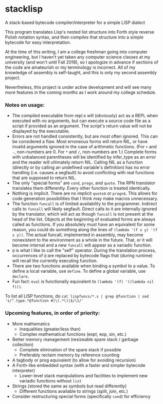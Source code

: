 # stacklisp
A stack-based bytecode compiler/interpreter for a simple LISP dialect

This program translates Lisp's nested list structure into Forth style reverse Polish notation syntax, and then compiles that structure into a simple bytecode for easy interpretation.

At the time of this writing, I am a college freshman going into computer engineering, but I haven't yet taken any computer science classes at my university (and won't until Fall 2018), so I apologize in advance if sections of the code are amateurish or my terminology is incorrect. All of my knowledge of assembly is self-taught, and this is only my second assembly project.

Nevertheless, this project is under active development and will see many more features in the coming months as I work around my college schedule.

### Notes on usage:
* The compiled executable from repl.s will (obviously) act as a REPL when executed with no arguments, but can execute a source code file as a script if provided as an argument. The script's return value will not be displayed by the executable.
* Errors are not handled consistently, but are most often ignored. This can be considered a flaw. Most erroneous forms will return NIL, or have invalid arguments ignored in the case of arithmetic functions. (For `+` and `-`, non-numbers are 0. For `*` and `/`, non-numbers are 1.) Complete forms with unbalanced parentheses will be identified by infer_type as an error and the reader will ultimately return NIL. Calling NIL as a function (directly or by calling an undefined variable's definition) has no error handling (i.e. causes a segfault) to avoid conflicting with real functions that are supposed to return NIL.
* The only "special forms" are `cond`, `progn`, and `quote`. The RPN translator translates them differently. Every other function is treated identically.
* Nothing is implicit. There are no implicit `quote`s or `progn`s. This allows for code generation possibilities that I think may make macros unnecessary.
* The function `funcall` is of limited availability to the programmer. Indirect calls to `funcall` will likely segfault. Direct calls to it are internally ignored by the translator, which will act as though `funcall` is not present at the head of the list. Objects at the beginning of evaluated forms are always called as functions. If you absolutely must have an equivalent for some reason, you could do something along the lines of `(lambda '(f x y) '(f x y))`. The actual funcall, implemented in assembly, may become nonexistent to the environment as a whole in the future. That, or it will become internal and a new `funcall` will appear as a variadic function.
* `@` is what I like to call the "self" operator. During the translation process, occurrences of `@` are replaced by bytecode flags that (during runtime) will recall the currently executing function.
* There are two functions available when binding a symbol to a value. To define a local variable, use `define`. To define a global variable, use `declare`.
* Fun fact: `eval` is functionally equivalent to `(lambda '(f) '((lambda nil f)))`.

To list all LISP functions, do `cat lispfuncs/*.s | grep @function | sed 's/^.type.*@function #|\(.*\)|$/\1/'`

### Upcoming features, in order of priority:
* More mathematics
	- Inequalities (greater/less than)
	- Complex mathematical functions (expt, exp, sin, etc.)
* Better memory management (resizeable spare stack / garbage collection)
	- Complete elimination of the spare stack if possible
	- Preferably reclaim memory by reference counting
* A tagbody or prog equivalent (to allow for avoiding recursion)
* A Forth-like embedded syntax (with a faster and simpler bytecode interpreter)
  - Lower-level stack manipulations and facilities to implement new variadic functions without `list`
* Strings (stored the same as symbols but read differently)
	- Different functions available to strings (split, join, etc.)
* Consider restructuring special forms (specifically `cond`) for efficiency
